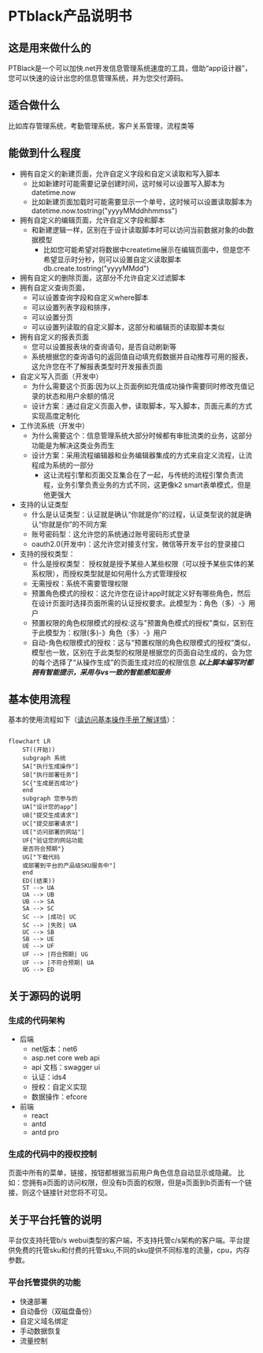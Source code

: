 # PTblack产品说明书
## 这是用来做什么的
PTBlack是一个可以加快.net开发信息管理系统速度的工具，借助“app设计器”，您可以快速的设计出您的信息管理系统，并为您交付源码。
## 适合做什么
比如库存管理系统，考勤管理系统，客户关系管理，流程类等
## 能做到什么程度
-  拥有自定义的新建页面，允许自定义字段和自定义读取和写入脚本
   -  比如新建时可能需要记录创建时间，这时候可以设置写入脚本为datetime.now
   -  比如新建页面加载时可能需要显示一个单号，这时候可以设置读取脚本为datetime.now.tostring("yyyyMMddhhmmss")
-  拥有自定义的编辑页面，允许自定义字段和脚本
   -  和新建逻辑一样，区别在于设计读取脚本时可以访问当前数据对象的db数据模型
      - 比如您可能希望对将数据中createtime展示在编辑页面中，但是您不希望显示时分秒，则可以设置自定义读取脚本db.create.tostring("yyyyMMdd")  
 - 拥有自定义的删除页面，这部分不允许自定义过滤脚本
 - 拥有自定义查询页面，
   - 可以设置查询字段和自定义where脚本
   - 可以设置列表字段和排序，
   - 可以设置分页
   - 可以设置列读取的自定义脚本，这部分和编辑页的读取脚本类似
 - 拥有自定义的报表页面
   - 您可以设置报表块的查询语句，是否自动刷新等
   - 系统根据您的查询语句的返回值自动填充假数据并自动推荐可用的报表，这允许您在不了解报表类型时开发报表页面
 - 自定义写入页面（开发中）
   - 为什么需要这个页面:因为以上页面例如充值成功操作需要同时修改充值记录的状态和用户余额的情况 
   - 设计方案：通过自定义页面入参，读取脚本，写入脚本，页面元素的方式实现高度定制化
 - 工作流系统（开发中）
   - 为什么需要这个：信息管理系统大部分时候都有审批流类的业务，这部分功能是为解决这类业务而生
   - 设计方案：采用流程编辑器和业务编辑器集成的方式来自定义流程，让流程成为系统的一部分
     - 这让流程引擎和页面交互集合在了一起，与传统的流程引擎负责流程，业务引擎负责业务的方式不同，这更像k2 smart表单模式，但是他更强大
  - 支持的认证类型
    - 什么是认证类型：认证就是确认“你就是你”的过程，认证类型说的就是确认“你就是你”的不同方案
    - 账号密码型：这允许您的系统通过账号密码形式登录
    - oauth2.0(开发中)：这允许您对接支付宝，微信等开发平台的登录接口
  - 支持的授权类型：
    - 什么是授权类型： 授权就是授予某些人某些权限（可以授予某些实体的某系权限），而授权类型就是如何用什么方式管理授权
    - 无需授权：系统不需要管理权限
    - 预置角色模式的授权：这允许您在设计app时就定义好有哪些角色，然后在设计页面时选择页面所需的认证授权要求。此模型为：角色（多）-》用户
    - 预置权限的角色权限模式的授权:这与"预置角色模式的授权"类似，区别在于此模型为：权限(多)-》角色（多）-》用户
    - 自动-角色权限模式的授权：这与“预置权限的角色权限模式的授权”类似，模型也一致，区别在于此类型的权限是根据您的页面自动生成的，会为您的每个选择了“从操作生成”的页面生成对应的权限信息
***以上脚本编写时都拥有智能提示，采用与vs一致的智能感知服务***

## 基本使用流程
基本的使用流程如下（[请访问基本操作手册了解详情](02%20基本操作手册)）：
```mermaid
    
flowchart LR
    ST((开始))
    subgraph 系统
    SA["执行生成操作"]
    SB["执行部署任务"]
    SC{"生成是否成功"}
    end
    subgraph 您参与的
    UA["设计您的app"]
    UB["提交生成请求"]
    UC["提交部署请求"]
    UE["访问部署的网站"]
    UF{"验证您的网站功能
    是否符合预期"}
    UG["下载代码
    或部署到平台的产品级SKU服务中"]
    end
    ED((结束))
    ST --> UA
    UA --> UB
    UB --> SA
    SA --> SC
    SC --> |成功| UC
    SC --> |失败| UA
    UC --> SB
    SB --> UE
    UE --> UF
    UF --> |符合预期| UG
    UF --> |不符合预期| UA
    UG --> ED

```


## 关于源码的说明
### 生成的代码架构
- 后端
  - net版本：net6
  - asp.net core web api
  - api 文档：swagger ui
  - 认证：ids4
  - 授权：自定义实现
  - 数据操作：efcore
- 前端
  - react
  - antd
  - antd pro

### 生成的代码中的授权控制
页面中所有的菜单，链接，按钮都根据当前用户角色信息自动显示或隐藏。
比如：您拥有a页面的访问权限，但没有b页面的权限，但是a页面到b页面有一个链接，则这个链接针对您将不可见。

## 关于平台托管的说明
平台仅支持托管b/s webui类型的客户端，不支持托管c/s架构的客户端。平台提供免费的托管sku和付费的托管sku,不同的sku提供不同标准的流量，cpu，内存参数。
### 平台托管提供的功能
- 快速部署
- 自动备份（双磁盘备份）
- 自定义域名绑定
- 手动数据恢复
- 流量控制
